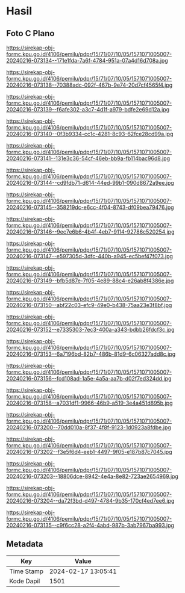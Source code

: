 # Hasil

## Foto C Plano

https://sirekap-obj-formc.kpu.go.id/4106/pemilu/pdpr/15/71/07/10/05/1571071005007-20240216-073134--171e1fda-7a6f-4784-951a-07a4d16d708a.jpg

https://sirekap-obj-formc.kpu.go.id/4106/pemilu/pdpr/15/71/07/10/05/1571071005007-20240216-073138--70388adc-092f-467b-9e74-20d7cf4565f4.jpg

https://sirekap-obj-formc.kpu.go.id/4106/pemilu/pdpr/15/71/07/10/05/1571071005007-20240216-073139--f6afe302-a3c7-4d1f-a979-bdfe2e69d12a.jpg

https://sirekap-obj-formc.kpu.go.id/4106/pemilu/pdpr/15/71/07/10/05/1571071005007-20240216-073140--0f3b9334-cc1c-4281-8c93-62fce28cd99a.jpg

https://sirekap-obj-formc.kpu.go.id/4106/pemilu/pdpr/15/71/07/10/05/1571071005007-20240216-073141--131e3c36-54cf-46eb-bb9a-fb114bac96d8.jpg

https://sirekap-obj-formc.kpu.go.id/4106/pemilu/pdpr/15/71/07/10/05/1571071005007-20240216-073144--cd9fdb71-d614-44ed-99b1-090d8672a9ee.jpg

https://sirekap-obj-formc.kpu.go.id/4106/pemilu/pdpr/15/71/07/10/05/1571071005007-20240216-073145--358219dc-e6cc-4f04-8743-df09bea79476.jpg

https://sirekap-obj-formc.kpu.go.id/4106/pemilu/pdpr/15/71/07/10/05/1571071005007-20240216-073146--9ec7e6b6-4b4f-4eb7-9114-92786c520254.jpg

https://sirekap-obj-formc.kpu.go.id/4106/pemilu/pdpr/15/71/07/10/05/1571071005007-20240216-073147--e597305d-3dfc-440b-a945-ec5bef47f073.jpg

https://sirekap-obj-formc.kpu.go.id/4106/pemilu/pdpr/15/71/07/10/05/1571071005007-20240216-073149--bfb5d87e-7f05-4e89-88c4-e26ab8f4386e.jpg

https://sirekap-obj-formc.kpu.go.id/4106/pemilu/pdpr/15/71/07/10/05/1571071005007-20240216-073150--abf22c03-efc9-49e0-b438-75aa23e3f8bf.jpg

https://sirekap-obj-formc.kpu.go.id/4106/pemilu/pdpr/15/71/07/10/05/1571071005007-20240216-073152--e7335303-7ec3-400a-a343-bdbb26fdcf3c.jpg

https://sirekap-obj-formc.kpu.go.id/4106/pemilu/pdpr/15/71/07/10/05/1571071005007-20240216-073153--6a7196bd-82b7-486b-81d9-6c06327add8c.jpg

https://sirekap-obj-formc.kpu.go.id/4106/pemilu/pdpr/15/71/07/10/05/1571071005007-20240216-073156--fcd108ad-1a5e-4a5a-aa7b-d02f7ed324dd.jpg

https://sirekap-obj-formc.kpu.go.id/4106/pemilu/pdpr/15/71/07/10/05/1571071005007-20240216-073158--a7031df1-9966-46b9-a519-3e4a451d895b.jpg

https://sirekap-obj-formc.kpu.go.id/4106/pemilu/pdpr/15/71/07/10/05/1571071005007-20240216-073200--70dd010a-8f37-4f8f-9123-1d0923a8fdbe.jpg

https://sirekap-obj-formc.kpu.go.id/4106/pemilu/pdpr/15/71/07/10/05/1571071005007-20240216-073202--f3e5f6d4-eeb1-4497-9f05-e187b87c7045.jpg

https://sirekap-obj-formc.kpu.go.id/4106/pemilu/pdpr/15/71/07/10/05/1571071005007-20240216-073203--18806dce-8942-4e4a-8e82-723ae2654969.jpg

https://sirekap-obj-formc.kpu.go.id/4106/pemilu/pdpr/15/71/07/10/05/1571071005007-20240216-073204--da72f3bd-d497-4784-9b35-170cf4ed7ee6.jpg

https://sirekap-obj-formc.kpu.go.id/4106/pemilu/pdpr/15/71/07/10/05/1571071005007-20240216-073135--c9f6cc28-a2f4-4abd-987b-3ab7967ba993.jpg


## Metadata

| Key        | Value               |
| ---------- | ------------------- |
| Time Stamp | 2024-02-17 13:05:41 |
| Kode Dapil | 1501                |



